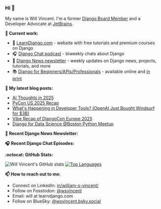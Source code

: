 ### Hi 👋

My name is Will Vincent. I'm a former [Django Board Member](https://www.djangoproject.com/foundation/) and a Developer Advocate at [JetBrains](https://www.jetbrains.com/).

**👷 Current work:**
- 🐴 [LearnDjango.com](https://learndjango.com/) - website with free tutorials and premium courses on Django
- 🎧 [Django Chat podcast](https://djangochat.com) - biweekly chats about Django
- 📰 [Django News newsletter](https://django-news.com) - weekly updates on Django news, projects, tutorials, and more
- 📚 [Django for Beginners/APIs/Professionals](https://learndjango.com/courses/) - available online and [in print](https://www.amazon.com/stores/William-S.-Vincent/author/B07B38Y8SG)

**📜 My latest blog posts:**
<!--START_SECTION:blog-posts-->
- [AI Thoughts in 2025](https://wsvincent.com/ai-thoughts-in-2025/)
- [PyCon US 2025 Recap](https://wsvincent.com/pyconus-recap/)
- [What's Happening in Developer Tools? (OpenAI Just Bought Windsurf for $3B)](https://wsvincent.com/whats-happening-in-developer-tools/)
- [Vibe Recap of DjangoCon Europe 2025](https://wsvincent.com/djangocon-europe-2025-recap/)
- [Django for Data Science @Boston Python Meetup](https://wsvincent.com/django-for-data-science-boston-python/)
<!--END_SECTION:blog-posts-->

**📰 Recent Django News Newsletter:**
<!--START_SECTION:news-->

<!--END_SECTION:news-->

**🎧 Recent Django Chat Episodes:**
<!--START_SECTION:chat-->

<!--END_SECTION:chat-->


**:octocat: GitHub Stats:**

![Will Vincent's GitHub stats](https://github-readme-stats.vercel.app/api?username=wsvincent&show_icons=&private_count=true&theme=dracula)  [![Top Languages](https://github-readme-stats.vercel.app/api/top-langs/?username=jefftriplett&layout=compact&theme=dracula)]()

**📫 How to reach out to me:**
- Connect on LinkedIn: [in/william-s-vincent/](https://www.linkedin.com/in/william-s-vincent/)
- Follow on Fosstodon: [@wsvincent](https://fosstodon.org/@wsvincent)
- Email: will at learndjango.com
- Follow on BlueSky: [@wsvincent.bsky.social](https://bsky.app/profile/wsvincent.bsky.social)